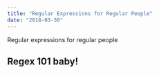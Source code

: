 ```yaml
---
title: "Regular Expressions for Regular People"
date: "2018-03-30"
---
```


Regular expressions for regular people

## Regex 101 baby!
